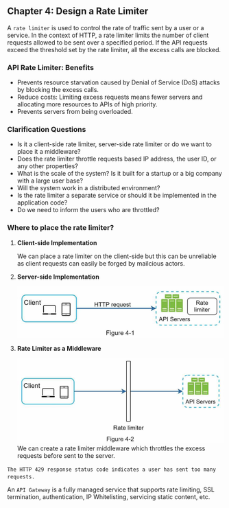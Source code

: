 ## Chapter 4: Design a Rate Limiter

A `rate limiter` is used to control the rate of traffic sent by a user or a service. In the context of HTTP, a rate limiter limits the number of client requests allowed to be sent over a specified period. If the API requests exceed the threshold set by the rate limiter, all the excess calls are blocked.

### API Rate Limiter: Benefits
- Prevents resource starvation caused by Denial of Service (DoS) attacks by blocking the excess calls.
- Reduce costs: Limiting excess requests means fewer servers and allocating more resources to APIs of high priority.
- Prevents servers from being overloaded.

### Clarification Questions
- Is it a client-side rate limiter, server-side rate limiter or do we want to place it a middleware?
- Does the rate limiter throttle requests based IP address, the user ID, or any other properties?
- What is the scale of the system? Is it built for a startup or a big company with a large user base?
- Will the system work in a distributed environment?
- Is the rate limiter a separate service or should it be implemented in the application code?
- Do we need to inform the users who are throttled?

### Where to place the rate limiter?
1. **Client-side Implementation**
   
   We can place a rate limiter on the client-side but this can be unreliable as client requests can easily be forged by mailcious actors.
2. **Server-side Implementation**
   
   ![server-side rate limiter](image.png)

3. **Rate Limiter as a Middleware**
   
   ![rate-limiter-middleware](image-1.png)
   We can create a rate limiter middleware which throttles the excess requests before sent to the server.

`The HTTP 429 response status code indicates a user has sent too many requests.`

An `API Gateway` is a fully managed service that supports rate limiting, SSL termination, authentication, IP Whitelisting, servicing static content, etc.

